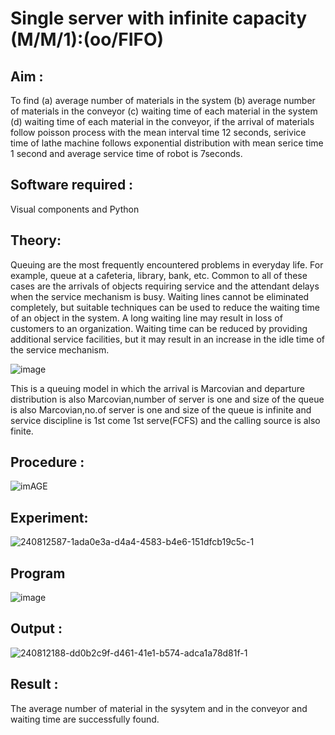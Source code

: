 # Single server with infinite capacity (M/M/1):(oo/FIFO)
## Aim :
To find (a) average number of materials in the system (b) average number of materials in the conveyor (c) waiting time of each material in the system (d) waiting time of each material in the conveyor, if the arrival  of materials follow poisson process with the mean interval time 12 seconds, serivice time of lathe machine follows exponential distribution with mean serice time 1 second and average service time of robot is 7seconds.

## Software required :
Visual components and Python

## Theory:
Queuing are the most frequently encountered problems in everyday life. For example, queue at a cafeteria, library, bank, etc. Common to all of these cases are the arrivals of objects requiring service and the attendant delays when the service mechanism is busy. Waiting lines cannot be eliminated completely, but suitable techniques can be used to reduce the waiting time of an object in the system. A long waiting line may result in loss of customers to an organization. Waiting time can be reduced by providing additional service facilities, but it may result in an increase in the idle time of the service mechanism.

![image](1.png)

This is a queuing model in which the arrival is Marcovian and departure distribution is also Marcovian,number of server is one and size of the queue is also Marcovian,no.of server is one and size of the queue is infinite and service discipline is 1st come 1st serve(FCFS) and the calling source is also finite.

## Procedure :

![imAGE](2.png)



## Experiment:
![240812587-1ada0e3a-d4a4-4583-b4e6-151dfcb19c5c-1](https://github.com/SamyukthaSreenivasan/Single-server-infinite-capacity---Markov-Model/assets/119475703/a9447ad3-4e50-4d4a-b4eb-06feedbcdb42)

 
## Program
![image](https://github.com/ramjan1729/Single-server-infinite-capacity---Markov-Model/assets/103921593/5f1fd58d-5929-4c51-89ea-4cef009e5bad)

## Output :
![240812188-dd0b2c9f-d461-41e1-b574-adca1a78d81f-1](https://github.com/SamyukthaSreenivasan/Single-server-infinite-capacity---Markov-Model/assets/119475703/209d1b78-73cc-48dd-821a-5c25dd29e580)


## Result :
The average number of material in the sysytem and in the conveyor and waiting time are successfully found.

